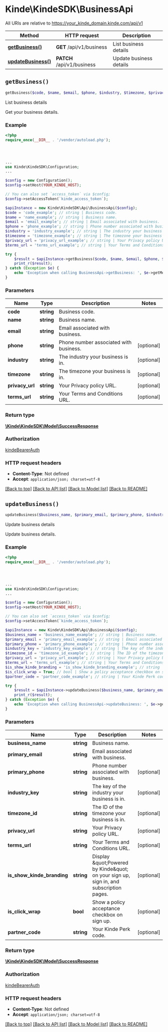 # Kinde\KindeSDK\BusinessApi

All URIs are relative to https://your_kinde_domain.kinde.com/api/v1

Method | HTTP request | Description
------------- | ------------- | -------------
[**getBusiness()**](BusinessApi.md#getBusiness) | **GET** /api/v1/business | List business details
[**updateBusiness()**](BusinessApi.md#updateBusiness) | **PATCH** /api/v1/business | Update business details


## `getBusiness()`

```php
getBusiness($code, $name, $email, $phone, $industry, $timezone, $privacy_url, $terms_url): \Kinde\KindeSDK\Model\SuccessResponse
```

List business details

Get your business details.

### Example

```php
<?php
require_once(__DIR__ . '/vendor/autoload.php');




...
use Kinde\KindeSDK\Configuration;
...

$config = new Configuration();
$config->setHost(YOUR_KINDE_HOST);

// You can also set `access_token` via $config;
$config->setAccessToken(`kinde_access_token`);

$apiInstance = new Kinde\KindeSDK\Api\BusinessApi($config);
$code = 'code_example'; // string | Business code.
$name = 'name_example'; // string | Business name.
$email = 'email_example'; // string | Email associated with business.
$phone = 'phone_example'; // string | Phone number associated with business.
$industry = 'industry_example'; // string | The industry your business is in.
$timezone = 'timezone_example'; // string | The timezone your business is in.
$privacy_url = 'privacy_url_example'; // string | Your Privacy policy URL.
$terms_url = 'terms_url_example'; // string | Your Terms and Conditions URL.

try {
    $result = $apiInstance->getBusiness($code, $name, $email, $phone, $industry, $timezone, $privacy_url, $terms_url);
    print_r($result);
} catch (Exception $e) {
    echo 'Exception when calling BusinessApi->getBusiness: ', $e->getMessage(), PHP_EOL;
}
```

### Parameters

Name | Type | Description  | Notes
------------- | ------------- | ------------- | -------------
 **code** | **string**| Business code. |
 **name** | **string**| Business name. |
 **email** | **string**| Email associated with business. |
 **phone** | **string**| Phone number associated with business. | [optional]
 **industry** | **string**| The industry your business is in. | [optional]
 **timezone** | **string**| The timezone your business is in. | [optional]
 **privacy_url** | **string**| Your Privacy policy URL. | [optional]
 **terms_url** | **string**| Your Terms and Conditions URL. | [optional]

### Return type

[**\Kinde\KindeSDK\Model\SuccessResponse**](../Model/SuccessResponse.md)

### Authorization

[kindeBearerAuth](../../README.md#kindeBearerAuth)

### HTTP request headers

- **Content-Type**: Not defined
- **Accept**: `application/json; charset=utf-8`

[[Back to top]](#) [[Back to API list]](../../README.md#endpoints)
[[Back to Model list]](../../README.md#models)
[[Back to README]](../../README.md)

## `updateBusiness()`

```php
updateBusiness($business_name, $primary_email, $primary_phone, $industry_key, $timezone_id, $privacy_url, $terms_url, $is_show_kinde_branding, $is_click_wrap, $partner_code): \Kinde\KindeSDK\Model\SuccessResponse
```

Update business details

Update business details.

### Example

```php
<?php
require_once(__DIR__ . '/vendor/autoload.php');




...
use Kinde\KindeSDK\Configuration;
...

$config = new Configuration();
$config->setHost(YOUR_KINDE_HOST);

// You can also set `access_token` via $config;
$config->setAccessToken(`kinde_access_token`);

$apiInstance = new Kinde\KindeSDK\Api\BusinessApi($config);
$business_name = 'business_name_example'; // string | Business name.
$primary_email = 'primary_email_example'; // string | Email associated with business.
$primary_phone = 'primary_phone_example'; // string | Phone number associated with business.
$industry_key = 'industry_key_example'; // string | The key of the industry your business is in.
$timezone_id = 'timezone_id_example'; // string | The ID of the timezone your business is in.
$privacy_url = 'privacy_url_example'; // string | Your Privacy policy URL.
$terms_url = 'terms_url_example'; // string | Your Terms and Conditions URL.
$is_show_kinde_branding = 'is_show_kinde_branding_example'; // string | Display \"Powered by Kinde\" on your sign up, sign in, and subscription pages.
$is_click_wrap = True; // bool | Show a policy acceptance checkbox on sign up.
$partner_code = 'partner_code_example'; // string | Your Kinde Perk code.

try {
    $result = $apiInstance->updateBusiness($business_name, $primary_email, $primary_phone, $industry_key, $timezone_id, $privacy_url, $terms_url, $is_show_kinde_branding, $is_click_wrap, $partner_code);
    print_r($result);
} catch (Exception $e) {
    echo 'Exception when calling BusinessApi->updateBusiness: ', $e->getMessage(), PHP_EOL;
}
```

### Parameters

Name | Type | Description  | Notes
------------- | ------------- | ------------- | -------------
 **business_name** | **string**| Business name. |
 **primary_email** | **string**| Email associated with business. |
 **primary_phone** | **string**| Phone number associated with business. | [optional]
 **industry_key** | **string**| The key of the industry your business is in. | [optional]
 **timezone_id** | **string**| The ID of the timezone your business is in. | [optional]
 **privacy_url** | **string**| Your Privacy policy URL. | [optional]
 **terms_url** | **string**| Your Terms and Conditions URL. | [optional]
 **is_show_kinde_branding** | **string**| Display \&quot;Powered by Kinde\&quot; on your sign up, sign in, and subscription pages. | [optional]
 **is_click_wrap** | **bool**| Show a policy acceptance checkbox on sign up. | [optional]
 **partner_code** | **string**| Your Kinde Perk code. | [optional]

### Return type

[**\Kinde\KindeSDK\Model\SuccessResponse**](../Model/SuccessResponse.md)

### Authorization

[kindeBearerAuth](../../README.md#kindeBearerAuth)

### HTTP request headers

- **Content-Type**: Not defined
- **Accept**: `application/json; charset=utf-8`

[[Back to top]](#) [[Back to API list]](../../README.md#endpoints)
[[Back to Model list]](../../README.md#models)
[[Back to README]](../../README.md)
